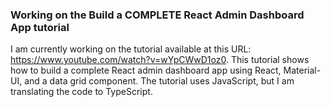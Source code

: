 ### Working on the Build a COMPLETE React Admin Dashboard App tutorial

I am currently working on the tutorial available at this URL: https://www.youtube.com/watch?v=wYpCWwD1oz0. This tutorial shows how to build a complete React admin dashboard app using React, Material-UI, and a data grid component. The tutorial uses JavaScript, but I am translating the code to TypeScript.